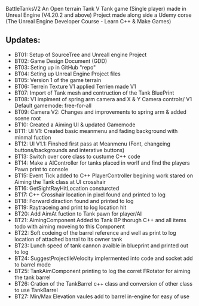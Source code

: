BattleTanksV2
An Open terrain Tank V Tank game (Single player) made in Unreal Engine (V4.20.2 and above)
Project made along side a Udemy corse (The Unreal Engine Developer Course - Learn C++ & Make Games)

## Updates:
* BT01: Setup of SourceTree and Unreall engine Project
* BT02: Game Design Document (GDD)
* BT03: Seting up in GitHub "repo"
* BT04: Seting up Unreal Engine Project files
* BT05: Version 1 of the game terrain 
* BT06: Terrein Texture V1 applied Terrien made V1
* BT07: Import of Tank mesh and contruction of the Tank BluePrint
* BT08: V1 implment of spring arm camera and X & Y Camera controls/ V1 Default gamemode: free-for-all
* BT09: Camera V2: Changes and improvements to spring arm & added scene root
* BT10: Created a Aiming UI & updated Gamemode
* BT11: UI V1: Created basic meanmenu and fading background with minmal fuction
* BT12: UI V1.1: Finshed first pass at Meanmenu (Font, changeing buttons/backgrounds and interative buttons)
* BT13: Switch over core class to custume C++ code
* BT14: Make a AIController for tanks placed in worlf and find the players Pawn print to console
* BT15: Event Tick added to C++ PlayerController begining work stared on Aiming the Tank class at UI crosshair
* BT16: GetSightRayHitLocation consturcted
* BT17: C++ Crosshair location in pixel found and printed to log
* BT18: Forward diraction found and printed to log
* BT19: Raytraceing and print to log location hit
* BT20: Add AimAt fuction to Tank pawn for player/AI
* BT21: AimingComponent Added to Tank BP thorugh C++ and all items todo with aiming moveing to this Component
* BT22: Soft codeing of the barrel reference and well as print to log location of attached barral to its owner tank
* BT23: Lunch speed of tank cannon avaible in blueprint and printed out to log 
* BT24: SuggestProjectileVelocity implermented into code and socket add to barrel mode
* BT25: TankAimComponent printing to log the corret FRotator for aiming the tank barrel 
* BT26: Cration of the TankBarrel c++ class and conversion of other class to use TankBarrel
* BT27: Min/Max Elevation vaules add to barrel in-engine for easy of use
